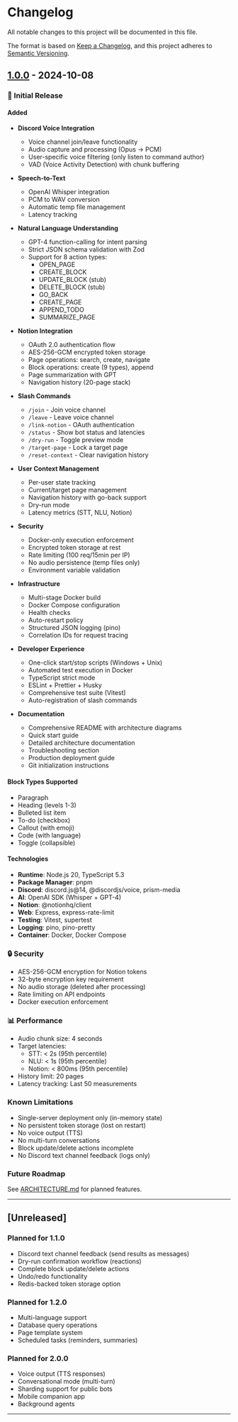 # Changelog

All notable changes to this project will be documented in this file.

The format is based on [Keep a Changelog](https://keepachangelog.com/en/1.0.0/),
and this project adheres to [Semantic Versioning](https://semver.org/spec/v2.0.0.html).

## [1.0.0] - 2024-10-08

### 🎉 Initial Release

#### Added
- **Discord Voice Integration**
  - Voice channel join/leave functionality
  - Audio capture and processing (Opus → PCM)
  - User-specific voice filtering (only listen to command author)
  - VAD (Voice Activity Detection) with chunk buffering

- **Speech-to-Text**
  - OpenAI Whisper integration
  - PCM to WAV conversion
  - Automatic temp file management
  - Latency tracking

- **Natural Language Understanding**
  - GPT-4 function-calling for intent parsing
  - Strict JSON schema validation with Zod
  - Support for 8 action types:
    - OPEN_PAGE
    - CREATE_BLOCK
    - UPDATE_BLOCK (stub)
    - DELETE_BLOCK (stub)
    - GO_BACK
    - CREATE_PAGE
    - APPEND_TODO
    - SUMMARIZE_PAGE

- **Notion Integration**
  - OAuth 2.0 authentication flow
  - AES-256-GCM encrypted token storage
  - Page operations: search, create, navigate
  - Block operations: create (9 types), append
  - Page summarization with GPT
  - Navigation history (20-page stack)

- **Slash Commands**
  - `/join` - Join voice channel
  - `/leave` - Leave voice channel
  - `/link-notion` - OAuth authentication
  - `/status` - Show bot status and latencies
  - `/dry-run` - Toggle preview mode
  - `/target-page` - Lock a target page
  - `/reset-context` - Clear navigation history

- **User Context Management**
  - Per-user state tracking
  - Current/target page management
  - Navigation history with go-back support
  - Dry-run mode
  - Latency metrics (STT, NLU, Notion)

- **Security**
  - Docker-only execution enforcement
  - Encrypted token storage at rest
  - Rate limiting (100 req/15min per IP)
  - No audio persistence (temp files only)
  - Environment variable validation

- **Infrastructure**
  - Multi-stage Docker build
  - Docker Compose configuration
  - Health checks
  - Auto-restart policy
  - Structured JSON logging (pino)
  - Correlation IDs for request tracing

- **Developer Experience**
  - One-click start/stop scripts (Windows + Unix)
  - Automated test execution in Docker
  - TypeScript strict mode
  - ESLint + Prettier + Husky
  - Comprehensive test suite (Vitest)
  - Auto-registration of slash commands

- **Documentation**
  - Comprehensive README with architecture diagrams
  - Quick start guide
  - Detailed architecture documentation
  - Troubleshooting section
  - Production deployment guide
  - Git initialization instructions

#### Block Types Supported
- Paragraph
- Heading (levels 1-3)
- Bulleted list item
- To-do (checkbox)
- Callout (with emoji)
- Code (with language)
- Toggle (collapsible)

#### Technologies
- **Runtime**: Node.js 20, TypeScript 5.3
- **Package Manager**: pnpm
- **Discord**: discord.js@14, @discordjs/voice, prism-media
- **AI**: OpenAI SDK (Whisper + GPT-4)
- **Notion**: @notionhq/client
- **Web**: Express, express-rate-limit
- **Testing**: Vitest, supertest
- **Logging**: pino, pino-pretty
- **Container**: Docker, Docker Compose

### 🔒 Security
- AES-256-GCM encryption for Notion tokens
- 32-byte encryption key requirement
- No audio storage (deleted after processing)
- Rate limiting on API endpoints
- Docker execution enforcement

### 📊 Performance
- Audio chunk size: 4 seconds
- Target latencies:
  - STT: < 2s (95th percentile)
  - NLU: < 1s (95th percentile)
  - Notion: < 800ms (95th percentile)
- History limit: 20 pages
- Latency tracking: Last 50 measurements

### Known Limitations
- Single-server deployment only (in-memory state)
- No persistent token storage (lost on restart)
- No voice output (TTS)
- No multi-turn conversations
- Block update/delete actions incomplete
- No Discord text channel feedback (logs only)

### Future Roadmap
See [ARCHITECTURE.md](ARCHITECTURE.md#future-enhancements) for planned features.

---

## [Unreleased]

### Planned for 1.1.0
- Discord text channel feedback (send results as messages)
- Dry-run confirmation workflow (reactions)
- Complete block update/delete actions
- Undo/redo functionality
- Redis-backed token storage option

### Planned for 1.2.0
- Multi-language support
- Database query operations
- Page template system
- Scheduled tasks (reminders, summaries)

### Planned for 2.0.0
- Voice output (TTS responses)
- Conversational mode (multi-turn)
- Sharding support for public bots
- Mobile companion app
- Background agents

---

[1.0.0]: https://github.com/your-repo/discord-notion-bot/releases/tag/v1.0.0
